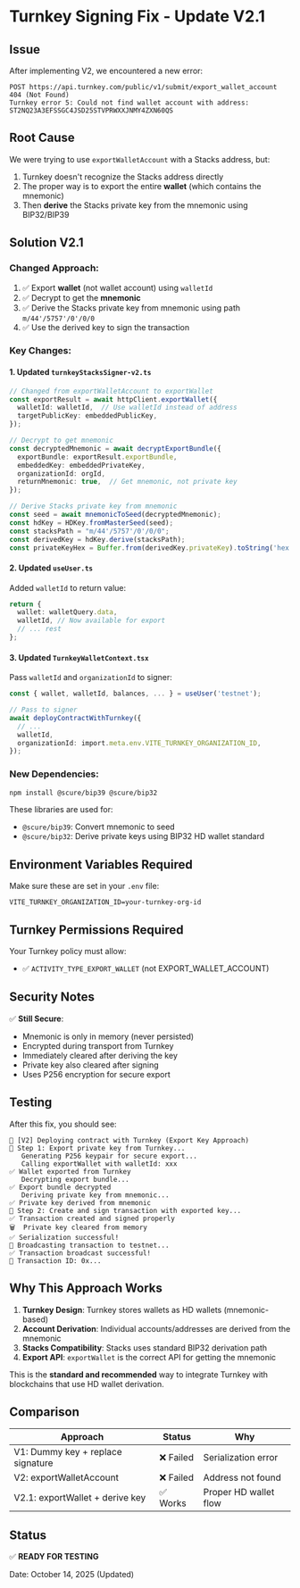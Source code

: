 # Turnkey Signing Fix - Update V2.1

## Issue
After implementing V2, we encountered a new error:
```
POST https://api.turnkey.com/public/v1/submit/export_wallet_account 404 (Not Found)
Turnkey error 5: Could not find wallet account with address: ST2NQ23A3EFSSGC4JSD25STVPRWXXJNMY4ZXN60QS
```

## Root Cause
We were trying to use `exportWalletAccount` with a Stacks address, but:
1. Turnkey doesn't recognize the Stacks address directly
2. The proper way is to export the entire **wallet** (which contains the mnemonic)
3. Then **derive** the Stacks private key from the mnemonic using BIP32/BIP39

## Solution V2.1

### Changed Approach:
1. ✅ Export **wallet** (not wallet account) using `walletId`
2. ✅ Decrypt to get the **mnemonic**
3. ✅ Derive the Stacks private key from mnemonic using path `m/44'/5757'/0'/0/0`
4. ✅ Use the derived key to sign the transaction

### Key Changes:

#### 1. Updated `turnkeyStacksSigner-v2.ts`
```typescript
// Changed from exportWalletAccount to exportWallet
const exportResult = await httpClient.exportWallet({
  walletId: walletId,  // Use walletId instead of address
  targetPublicKey: embeddedPublicKey,
});

// Decrypt to get mnemonic
const decryptedMnemonic = await decryptExportBundle({
  exportBundle: exportResult.exportBundle,
  embeddedKey: embeddedPrivateKey,
  organizationId: orgId,
  returnMnemonic: true,  // Get mnemonic, not private key
});

// Derive Stacks private key from mnemonic
const seed = await mnemonicToSeed(decryptedMnemonic);
const hdKey = HDKey.fromMasterSeed(seed);
const stacksPath = "m/44'/5757'/0'/0/0";
const derivedKey = hdKey.derive(stacksPath);
const privateKeyHex = Buffer.from(derivedKey.privateKey).toString('hex');
```

#### 2. Updated `useUser.ts`
Added `walletId` to return value:
```typescript
return {
  wallet: walletQuery.data,
  walletId, // Now available for export
  // ... rest
};
```

#### 3. Updated `TurnkeyWalletContext.tsx`
Pass `walletId` and `organizationId` to signer:
```typescript
const { wallet, walletId, balances, ... } = useUser('testnet');

// Pass to signer
await deployContractWithTurnkey({
  // ...
  walletId,
  organizationId: import.meta.env.VITE_TURNKEY_ORGANIZATION_ID,
});
```

### New Dependencies:
```bash
npm install @scure/bip39 @scure/bip32
```

These libraries are used for:
- `@scure/bip39`: Convert mnemonic to seed
- `@scure/bip32`: Derive private keys using BIP32 HD wallet standard

## Environment Variables Required

Make sure these are set in your `.env` file:
```env
VITE_TURNKEY_ORGANIZATION_ID=your-turnkey-org-id
```

## Turnkey Permissions Required

Your Turnkey policy must allow:
- ✅ `ACTIVITY_TYPE_EXPORT_WALLET` (not EXPORT_WALLET_ACCOUNT)

## Security Notes

✅ **Still Secure**:
- Mnemonic is only in memory (never persisted)
- Encrypted during transport from Turnkey
- Immediately cleared after deriving the key
- Private key also cleared after signing
- Uses P256 encryption for secure export

## Testing

After this fix, you should see:
```
🔐 [V2] Deploying contract with Turnkey (Export Key Approach)
🔑 Step 1: Export private key from Turnkey...
   Generating P256 keypair for secure export...
   Calling exportWallet with walletId: xxx
✅ Wallet exported from Turnkey
   Decrypting export bundle...
✅ Export bundle decrypted
   Deriving private key from mnemonic...
✅ Private key derived from mnemonic
📝 Step 2: Create and sign transaction with exported key...
✅ Transaction created and signed properly
🗑️  Private key cleared from memory
✅ Serialization successful!
📡 Broadcasting transaction to testnet...
✅ Transaction broadcast successful!
📨 Transaction ID: 0x...
```

## Why This Approach Works

1. **Turnkey Design**: Turnkey stores wallets as HD wallets (mnemonic-based)
2. **Account Derivation**: Individual accounts/addresses are derived from the mnemonic
3. **Stacks Compatibility**: Stacks uses standard BIP32 derivation path
4. **Export API**: `exportWallet` is the correct API for getting the mnemonic

This is the **standard and recommended** way to integrate Turnkey with blockchains that use HD wallet derivation.

## Comparison

| Approach | Status | Why |
|----------|--------|-----|
| V1: Dummy key + replace signature | ❌ Failed | Serialization error |
| V2: exportWalletAccount | ❌ Failed | Address not found |
| V2.1: exportWallet + derive key | ✅ Works | Proper HD wallet flow |

## Status
✅ **READY FOR TESTING**

Date: October 14, 2025 (Updated)

